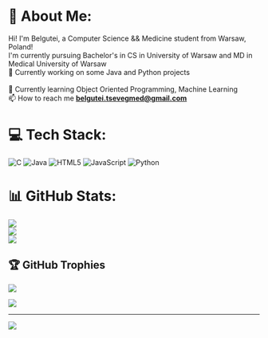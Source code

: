 # 💫 About Me:
Hi! I'm Belgutei, a Computer Science && Medicine student from Warsaw, Poland!<br>I'm currently pursuing Bachelor's in CS in University of Warsaw and MD in Medical University of Warsaw<br>🔭 Currently working on some Java and Python projects<br><br>🌱 Currently learning Object Oriented Programming, Machine Learning<br>📫 How to reach me **belgutei.tsevegmed@gmail.com**<br>


# 💻 Tech Stack:
![C](https://img.shields.io/badge/c-%2300599C.svg?style=for-the-badge&logo=c&logoColor=white) ![Java](https://img.shields.io/badge/java-%23ED8B00.svg?style=for-the-badge&logo=java&logoColor=white) ![HTML5](https://img.shields.io/badge/html5-%23E34F26.svg?style=for-the-badge&logo=html5&logoColor=white) ![JavaScript](https://img.shields.io/badge/javascript-%23323330.svg?style=for-the-badge&logo=javascript&logoColor=%23F7DF1E) ![Python](https://img.shields.io/badge/python-3670A0?style=for-the-badge&logo=python&logoColor=ffdd54)
# 📊 GitHub Stats:
![](https://github-readme-stats.vercel.app/api?username=BelguteiTsevegmed&theme=gruvbox&hide_border=false&include_all_commits=true&count_private=false)<br/>
![](https://github-readme-streak-stats.herokuapp.com/?user=BelguteiTsevegmed&theme=gruvbox&hide_border=false)<br/>
![](https://github-readme-stats.vercel.app/api/top-langs/?username=BelguteiTsevegmed&theme=gruvbox&hide_border=false&include_all_commits=true&count_private=false&layout=compact)

## 🏆 GitHub Trophies
![](https://github-profile-trophy.vercel.app/?username=BelguteiTsevegmed&theme=gruvbox&no-frame=false&no-bg=false&margin-w=4)

![](https://quotes-github-readme.vercel.app/api?type=horizontal&theme=gruvbox)

---
[![](https://visitcount.itsvg.in/api?id=BelguteiTsevegmed&icon=9&color=2)](https://visitcount.itsvg.in)

<!-- Proudly created with GPRM ( https://gprm.itsvg.in ) -->
